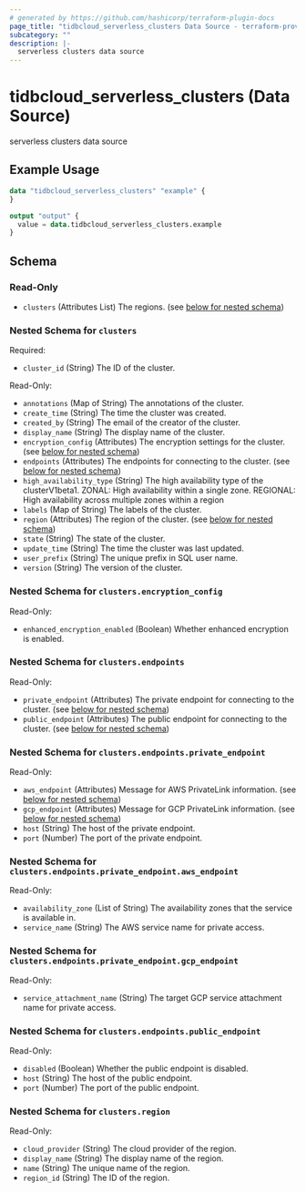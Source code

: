 ```yaml
---
# generated by https://github.com/hashicorp/terraform-plugin-docs
page_title: "tidbcloud_serverless_clusters Data Source - terraform-provider-tidbcloud"
subcategory: ""
description: |-
  serverless clusters data source
---
```


# tidbcloud_serverless_clusters (Data Source)

serverless clusters data source

## Example Usage

```terraform
data "tidbcloud_serverless_clusters" "example" {
}

output "output" {
  value = data.tidbcloud_serverless_clusters.example
}
```

<!-- schema generated by tfplugindocs -->
## Schema

### Read-Only

- `clusters` (Attributes List) The regions. (see [below for nested schema](#nestedatt--clusters))

<a id="nestedatt--clusters"></a>
### Nested Schema for `clusters`

Required:

- `cluster_id` (String) The ID of the cluster.

Read-Only:

- `annotations` (Map of String) The annotations of the cluster.
- `create_time` (String) The time the cluster was created.
- `created_by` (String) The email of the creator of the cluster.
- `display_name` (String) The display name of the cluster.
- `encryption_config` (Attributes) The encryption settings for the cluster. (see [below for nested schema](#nestedatt--clusters--encryption_config))
- `endpoints` (Attributes) The endpoints for connecting to the cluster. (see [below for nested schema](#nestedatt--clusters--endpoints))
- `high_availability_type` (String) The high availability type of the clusterV1beta1. ZONAL: High availability within a single zone. REGIONAL: High availability across multiple zones within a region
- `labels` (Map of String) The labels of the cluster.
- `region` (Attributes) The region of the cluster. (see [below for nested schema](#nestedatt--clusters--region))
- `state` (String) The state of the cluster.
- `update_time` (String) The time the cluster was last updated.
- `user_prefix` (String) The unique prefix in SQL user name.
- `version` (String) The version of the cluster.

<a id="nestedatt--clusters--encryption_config"></a>
### Nested Schema for `clusters.encryption_config`

Read-Only:

- `enhanced_encryption_enabled` (Boolean) Whether enhanced encryption is enabled.


<a id="nestedatt--clusters--endpoints"></a>
### Nested Schema for `clusters.endpoints`

Read-Only:

- `private_endpoint` (Attributes) The private endpoint for connecting to the cluster. (see [below for nested schema](#nestedatt--clusters--endpoints--private_endpoint))
- `public_endpoint` (Attributes) The public endpoint for connecting to the cluster. (see [below for nested schema](#nestedatt--clusters--endpoints--public_endpoint))

<a id="nestedatt--clusters--endpoints--private_endpoint"></a>
### Nested Schema for `clusters.endpoints.private_endpoint`

Read-Only:

- `aws_endpoint` (Attributes) Message for AWS PrivateLink information. (see [below for nested schema](#nestedatt--clusters--endpoints--private_endpoint--aws_endpoint))
- `gcp_endpoint` (Attributes) Message for GCP PrivateLink information. (see [below for nested schema](#nestedatt--clusters--endpoints--private_endpoint--gcp_endpoint))
- `host` (String) The host of the private endpoint.
- `port` (Number) The port of the private endpoint.

<a id="nestedatt--clusters--endpoints--private_endpoint--aws_endpoint"></a>
### Nested Schema for `clusters.endpoints.private_endpoint.aws_endpoint`

Read-Only:

- `availability_zone` (List of String) The availability zones that the service is available in.
- `service_name` (String) The AWS service name for private access.


<a id="nestedatt--clusters--endpoints--private_endpoint--gcp_endpoint"></a>
### Nested Schema for `clusters.endpoints.private_endpoint.gcp_endpoint`

Read-Only:

- `service_attachment_name` (String) The target GCP service attachment name for private access.



<a id="nestedatt--clusters--endpoints--public_endpoint"></a>
### Nested Schema for `clusters.endpoints.public_endpoint`

Read-Only:

- `disabled` (Boolean) Whether the public endpoint is disabled.
- `host` (String) The host of the public endpoint.
- `port` (Number) The port of the public endpoint.



<a id="nestedatt--clusters--region"></a>
### Nested Schema for `clusters.region`

Read-Only:

- `cloud_provider` (String) The cloud provider of the region.
- `display_name` (String) The display name of the region.
- `name` (String) The unique name of the region.
- `region_id` (String) The ID of the region.
